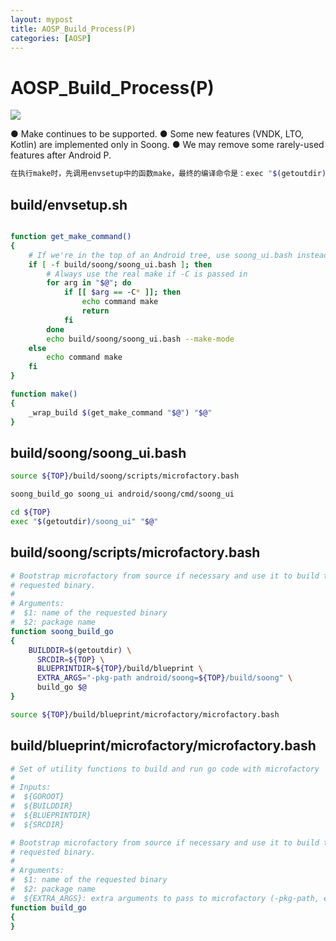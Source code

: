 ```yaml
---
layout: mypost
title: AOSP_Build_Process(P)
categories: [AOSP]
---
```

# AOSP_Build_Process(P)

![](p_build_process_accoss.png)

● Make continues to be supported.
● Some new features (VNDK, LTO, Kotlin) are implemented
only in Soong.
● We may remove some rarely-used features after Android P.

```bash
在执行make时，先调用envsetup中的函数make，最终的编译命令是：exec "$(getoutdir)/soong_ui" "$@"

```

## build/envsetup.sh

```bash

function get_make_command()
{
    # If we're in the top of an Android tree, use soong_ui.bash instead ke
    if [ -f build/soong/soong_ui.bash ]; then
        # Always use the real make if -C is passed in
        for arg in "$@"; do
            if [[ $arg == -C* ]]; then
                echo command make
                return
            fi
        done
        echo build/soong/soong_ui.bash --make-mode
    else
        echo command make
    fi
}

function make()
{
    _wrap_build $(get_make_command "$@") "$@"
}
```

## build/soong/soong_ui.bash

```bash
source ${TOP}/build/soong/scripts/microfactory.bash

soong_build_go soong_ui android/soong/cmd/soong_ui

cd ${TOP}
exec "$(getoutdir)/soong_ui" "$@"
```

## build/soong/scripts/microfactory.bash

```bash
# Bootstrap microfactory from source if necessary and use it to build the
# requested binary.
#
# Arguments:
#  $1: name of the requested binary
#  $2: package name
function soong_build_go
{
    BUILDDIR=$(getoutdir) \
      SRCDIR=${TOP} \
      BLUEPRINTDIR=${TOP}/build/blueprint \
      EXTRA_ARGS="-pkg-path android/soong=${TOP}/build/soong" \
      build_go $@
}

source ${TOP}/build/blueprint/microfactory/microfactory.bash
```

## build/blueprint/microfactory/microfactory.bash

```bash
# Set of utility functions to build and run go code with microfactory
#
# Inputs:
#  ${GOROOT}
#  ${BUILDDIR}
#  ${BLUEPRINTDIR}
#  ${SRCDIR}

# Bootstrap microfactory from source if necessary and use it to build the
# requested binary.
#
# Arguments:
#  $1: name of the requested binary
#  $2: package name
#  ${EXTRA_ARGS}: extra arguments to pass to microfactory (-pkg-path, etc)
function build_go
{
}
```
